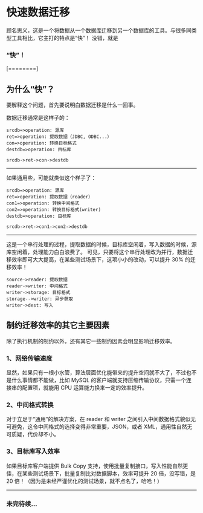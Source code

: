 # 快速数据迁移
顾名思义，这是一个将数据从一个数据库迁移到另一个数据库的工具。与很多同类型工具相比，它主打的特点是“快”！
没错，就是
### “快”！
[========]
## 为什么“快”？
要解释这个问题，首先要说明白数据迁移是什么一回事。

数据迁移通常是这样子的：
```flow
srcdb=>operation: 源库
ret=>operation: 提取数据（JDBC, ODBC...）
con=>operation: 转换目标格式
destdb=>operation: 目标库

srcdb->ret->con->destdb
```
----
如果通用些，可能就类似这个样子了：
```flow
srcdb=>operation: 源库
ret=>operation: 提取数据（reader）
con1=>operation: 转换中间格式
con2=>operation: 转换目标格式(writer)
destdb=>operation: 目标库

srcdb->ret->con1->con2->destdb
```
----
这是一个串行处理的过程，提取数据的时候，目标库空闲着，写入数据的时候，源库空闲着，处理能力白白浪费了。
可见，只要将这个串行处理改为并行，数据迁移效率即可大大提高，在某些测试场景下，这项小小的改动，可以提升 30% 的迁移效率！
```seq
source->reader: 提取数据
reader->writer: 中间格式
writer->storage: 目标格式
storage-->writer: 异步获取
writer->dest: 写入
```
## 制约迁移效率的其它主要因素
除了执行机制的制约以外，还有其它一些制约因素会明显影响迁移效率。
### 1、网络传输速度
显然，如果只有一根小水管，算法层面优化能带来的提升空间就不大了，不过也不是什么事情都不能做，比如 MySQL 的客户端就支持压缩传输协议，只需一个连接串的配置项，就能用 CPU 运算能力换来一定的效率提升。
### 2、中间格式转换
对于立足于“通用”的解决方案，在 reader 和 writer 之间引入中间数据格式貌似无可避免，这令中间格式的选择变得非常重要，JSON，或者 XML，通用性自然无可质疑，代价却不小。
### 3、目标库写入效率
如果目标库客户端提供 Bulk Copy 支持，使用批量复制接口，写入性能自然更佳，在某些测试场景下，批量复制比对数据脚本，效率可提升 20 倍，没写错，是 20 倍！（因为是未经严谨优化的测试场景，就不点名了，哈哈！）

----
### 未完待续...
